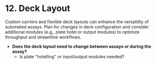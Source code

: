 # 12. Deck Layout

Custom carriers and flexible deck layouts can enhance the versatility of automated assays. Plan for changes in deck configuration and consider additional modules (e.g., plate hotel or output modules) to optimize throughput and streamline workflows.

* **Does the deck layout need to change between assays or during the assay?**
  * Is plate "hotelling" or input/output modules needed?
